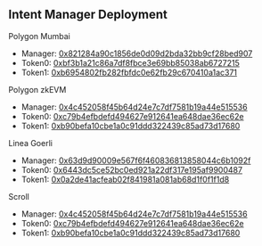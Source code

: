## Intent Manager Deployment

Polygon Mumbai

- Manager: [0x821284a90c1856de0d09d2bda32bb9cf28bed907](https://mumbai.polygonscan.com/address/0x821284a90c1856de0d09d2bda32bb9cf28bed907)
- Token0: [0xbf3b1a21c86a7df8fbce3e69bb85038ab6727215](https://mumbai.polygonscan.com/token/0xbf3b1a21c86a7df8fbce3e69bb85038ab6727215)
- Token1: [0xb6954802fb282fbfdc0e62fb29c670410a1ac371](https://mumbai.polygonscan.com/token/0xb6954802fb282fbfdc0e62fb29c670410a1ac371)

Polygon zkEVM

- Manager: [0x4c452058f45b64d24e7c7df7581b19a44e515536](https://testnet-zkevm.polygonscan.com/address/0x4c452058f45b64d24e7c7df7581b19a44e515536)
- Token0: [0xc79b4efbdefd494627e912641ea648dae36ec62e](https://testnet-zkevm.polygonscan.com/token/0xc79b4efbdefd494627e912641ea648dae36ec62e)
- Token1: [0xb90befa10cbe1a0c91ddd322439c85ad73d17680](https://testnet-zkevm.polygonscan.com/token/0xb90befa10cbe1a0c91ddd322439c85ad73d17680)

Linea Goerli

- Manager: [0x63d9d90009e567f6f460836813858044c6b1092f](https://goerli.lineascan.build/address/0x63d9d90009e567f6f460836813858044c6b1092f#code)
- Token0: [0x6443dc5ce52bc0ed921a22df317e195af9900487](https://goerli.lineascan.build/token/0x6443dc5ce52bc0ed921a22df317e195af9900487)
- Token1: [0x0a2de41acfeab02f841981a081ab68d1f0f1f1d8](https://goerli.lineascan.build/token/0x0a2de41acfeab02f841981a081ab68d1f0f1f1d8)

Scroll

- Manager: [0x4c452058f45b64d24e7c7df7581b19a44e515536](https://sepolia.scrollscan.dev/address/0x4c452058f45b64d24e7c7df7581b19a44e515536)
- Token0: [0xc79b4efbdefd494627e912641ea648dae36ec62e](https://sepolia.scrollscan.dev/token/0xc79b4efbdefd494627e912641ea648dae36ec62e)
- Token1: [0xb90befa10cbe1a0c91ddd322439c85ad73d17680](https://sepolia.scrollscan.dev/token/0xb90befa10cbe1a0c91ddd322439c85ad73d17680)

